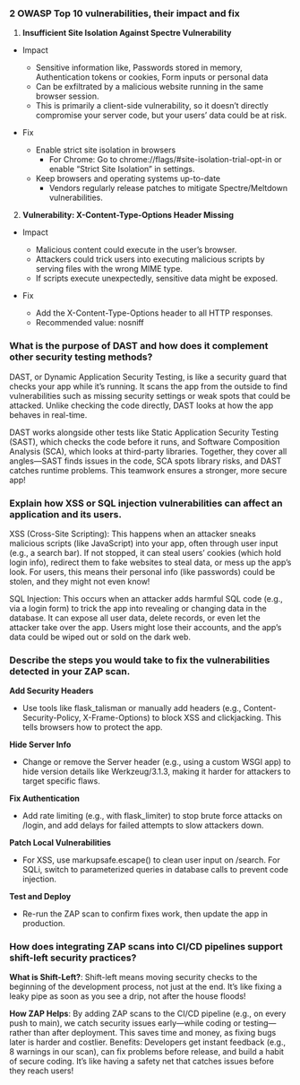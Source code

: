 ### 2 OWASP Top 10 vulnerabilities, their impact and fix

1. **Insufficient Site Isolation Against Spectre Vulnerability**
- Impact
  - Sensitive information like, Passwords stored in memory, Authentication tokens or cookies, Form inputs or personal data
  - Can be exfiltrated by a malicious website running in the same browser session.
  - This is primarily a client-side vulnerability, so it doesn’t directly compromise your server code, but your users’ data could be at risk.

- Fix
  - Enable strict site isolation in browsers
    - For Chrome: Go to chrome://flags/#site-isolation-trial-opt-in or enable “Strict Site Isolation” in settings.
  - Keep browsers and operating systems up-to-date
    - Vendors regularly release patches to mitigate Spectre/Meltdown vulnerabilities.
  

2. **Vulnerability: X-Content-Type-Options Header Missing**
- Impact
  - Malicious content could execute in the user’s browser.
  - Attackers could trick users into executing malicious scripts by serving files with the wrong MIME type.
  - If scripts execute unexpectedly, sensitive data might be exposed.

- Fix
  - Add the X-Content-Type-Options header to all HTTP responses. 
  - Recommended value: nosniff

### What is the purpose of DAST and how does it complement other security testing methods?
DAST, or Dynamic Application Security Testing, is like a security guard that checks your app while it’s running. 
It scans the app from the outside to find vulnerabilities such as missing security settings or weak spots that could be attacked. 
Unlike checking the code directly, DAST looks at how the app behaves in real-time. 

DAST works alongside other tests like Static Application Security Testing (SAST), 
which checks the code before it runs, and Software Composition Analysis (SCA), which looks at third-party libraries. 
Together, they cover all angles—SAST finds issues in the code, SCA spots library risks, 
and DAST catches runtime problems. This teamwork ensures a stronger, more secure app!

### Explain how XSS or SQL injection vulnerabilities can affect an application and its users.
XSS (Cross-Site Scripting): This happens when an attacker sneaks malicious scripts (like JavaScript) into your app, 
often through user input (e.g., a search bar). If not stopped, it can steal users’ cookies (which hold login info), 
redirect them to fake websites to steal data, or mess up the app’s look. For users, this means their personal info (like passwords) could be stolen, 
and they might not even know!

SQL Injection: This occurs when an attacker adds harmful SQL code (e.g., via a login form) to trick the app into revealing or changing data in the database. 
It can expose all user data, delete records, or even let the attacker take over the app. Users might lose their accounts, and the app’s data could be wiped out or sold on the dark web.

### Describe the steps you would take to fix the vulnerabilities detected in your ZAP scan.
**Add Security Headers**
- Use tools like flask_talisman or manually add headers (e.g., Content-Security-Policy, X-Frame-Options) to block XSS and clickjacking. 
This tells browsers how to protect the app.

**Hide Server Info**
- Change or remove the Server header (e.g., using a custom WSGI app) to hide version details like Werkzeug/3.1.3, 
making it harder for attackers to target specific flaws.

**Fix Authentication**
- Add rate limiting (e.g., with flask_limiter) to stop brute force attacks on /login, and add delays for failed attempts to slow attackers down.

**Patch Local Vulnerabilities**
- For XSS, use markupsafe.escape() to clean user input on /search. For SQLi, switch to parameterized queries in database calls to prevent code injection.

**Test and Deploy**
- Re-run the ZAP scan to confirm fixes work, then update the app in production.

### How does integrating ZAP scans into CI/CD pipelines support shift-left security practices?
**What is Shift-Left?**: Shift-left means moving security checks to the beginning of the development process, not just at the end. 
It’s like fixing a leaky pipe as soon as you see a drip, not after the house floods!

**How ZAP Helps**: By adding ZAP scans to the CI/CD pipeline (e.g., on every push to main), we catch security issues early—while coding or testing—rather than after deployment. 
This saves time and money, as fixing bugs later is harder and costlier.
Benefits: Developers get instant feedback (e.g., 8 warnings in our scan), can fix problems before release, and build a habit of secure coding.
It’s like having a safety net that catches issues before they reach users!